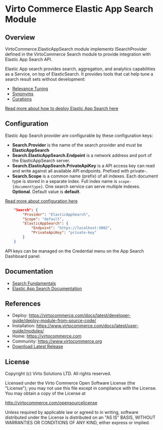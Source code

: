 # Virto Commerce Elastic App Search Module 

## Overview
VirtoCommerce.ElasticAppSearch module implements ISearchProvider defined in the VirtoCommerce Search module to provide integration with Elastic App Search API.

Elastic App search provides search, aggregation, and analytics capabilities as a Service, on top of ElasticSearch. It provides tools that cat help tune a search result sets without development:​
* [Relevance Tuning​](https://www.elastic.co/guide/en/app-search/current/precision-tuning.html/)
* [Synonyms](https://www.elastic.co/guide/en/app-search/current/synonyms-guide.html/)
* [Curations](https://www.elastic.co/guide/en/app-search/current/curations-guide.html/)

[Read more about how to deploy Elastic App Search here](https://www.elastic.co/guide/en/app-search/current/installation.html)

## Configuration
Elastic App Search provider are configurable by these configuration keys:

* **Search.Provider** is the name of the search provider and must be **ElasticAppSearch**
* **Search.ElasticAppSearch.Endpoint** is a network address and port of the ElasticAppSearch server.
* **Search.ElasticAppSearch.PrivateApiKey** is a API access key can read and write against all available API endpoints. Prefixed with private-.
* **Search.Scope** is a common name (prefix) of all indexes. Each document type is stored in a separate index. Full index name is `scope-{documenttype}`. One search service can serve multiple indexes. **Optional**.  Default value is **default**.

[Read more about configuration here](https://virtocommerce.com/docs/user-guide/configuration-settings/)

```json
    "Search": {
        "Provider": "ElasticAppSearch",
        "Scope": "default",
        "ElasticAppSearch": {
			"Endpoint": "https://localhost:3002",
            "PrivateApiKey": "private-key"
        }
    }
```

API keys can be managed on the Credential menu on the App Search Dashboard panel.

## Documentation

* [Search Fundamentals](https://virtocommerce.com/docs/fundamentals/search/)
* [Elastic App Search Documentation](https://www.elastic.co/guide/en/app-search/8.1/index.html)

## References

* Deploy: https://virtocommerce.com/docs/latest/developer-guide/deploy-module-from-source-code/
* Installation: https://www.virtocommerce.com/docs/latest/user-guide/modules/
* Home: https://virtocommerce.com
* Community: https://www.virtocommerce.org
* [Download Latest Release](https://github.com/VirtoCommerce/vc-module-catalog/releases/latest)

## License

Copyright (c) Virto Solutions LTD.  All rights reserved.

Licensed under the Virto Commerce Open Software License (the "License"); you
may not use this file except in compliance with the License. You may
obtain a copy of the License at

<http://virtocommerce.com/opensourcelicense>

Unless required by applicable law or agreed to in writing, software
distributed under the License is distributed on an "AS IS" BASIS,
WITHOUT WARRANTIES OR CONDITIONS OF ANY KIND, either express or
implied.
